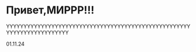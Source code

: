 # Привет,МИРРР!!!

YYYYYYYYYYYYYYYYYYYYYYYYYYYYYYYYYYYYYYYYYYYYYYYYYYYYYYYYYYYYYYYYYYYYYYY

01.11.24
